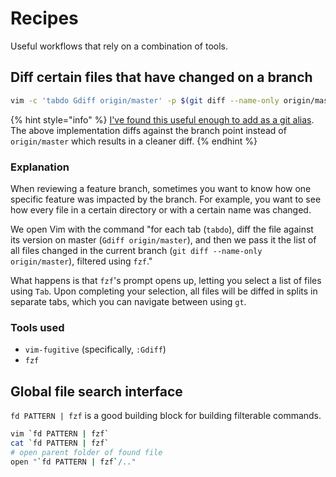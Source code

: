 # Recipes

Useful workflows that rely on a combination of tools.

## Diff certain files that have changed on a branch

```bash
vim -c 'tabdo Gdiff origin/master' -p $(git diff --name-only origin/master | fzf)
```

{% hint style="info" %}
[I've found this useful enough to add as a git alias](https://github.com/timhwang21/dotfiles/blob/master/settings/.gitconfig#L34). The above implementation diffs against the branch point instead of `origin/master` which results in a cleaner diff.
{% endhint %}

### Explanation

When reviewing a feature branch, sometimes you want to know how one specific feature was impacted by the branch. For example, you want to see how every file in a certain directory or with a certain name was changed.

We open Vim with the command "for each tab \(`tabdo`\), diff the file against its version on master \(`Gdiff origin/master`\), and then we pass it the list of all files changed in the current branch \(`git diff --name-only origin/master`\), filtered using `fzf`."

What happens is that `fzf`'s prompt opens up, letting you select a list of files using `Tab`. Upon completing your selection, all files will be diffed in splits in separate tabs, which you can navigate between using `gt`.

### Tools used

* `vim-fugitive` \(specifically, `:Gdiff`\)
* `fzf`

## Global file search interface

`fd PATTERN | fzf` is a good building block for building filterable commands.

```bash
vim `fd PATTERN | fzf`
cat `fd PATTERN | fzf`
# open parent folder of found file
open "`fd PATTERN | fzf`/.."
```
